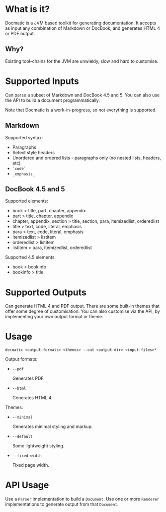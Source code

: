 
What is it?
===========
Docmatic is a JVM based toolkit for generating documentation. It accepts as input any combination of Markdown or
DocBook, and generates HTML 4 or PDF output.

Why?
----
Existing tool-chains for the JVM are unwieldy, slow and hard to customise.

Supported Inputs
================
Can parse a subset of Markdown and DocBook 4.5 and 5. You can also use the API to build a document programmatically.

Note that Docmatic is a work-in-progress, so not everything is supported.

Markdown
--------
Supported syntax:

* Paragraphs
* Setext style headers
* Unordered and ordered lists - paragraphs only (no nested lists, headers, etc).
* `` `code` ``
* `_emphasis_`

DocBook 4.5 and 5
-----------------
Supported elements:

* book > title, part, chapter, appendix
* part > title, chapter, appendix
* chapter, appendix, section > title, section, para, itemizedlist, orderedlist
* title > text, code, literal, emphasis
* para > text, code, literal, emphasis
* itemizedlist > listitem
* orderedlist > listitem
* listitem > para, itemizedlist, orderedlist

Supported 4.5 elements:

* book > bookinfo
* bookinfo > title

Supported Outputs
=================
Can generate HTML 4 and PDF output. There are some built-in themes that offer some degree of customisation.
You can also customise via the API, by implementing your own output format or theme.

Usage
=====
`docmatic <output-formats> <themes> --out <output-dir> <input-files>*`

Output formats:

* `--pdf`

    Generates PDF.

* `--html`

    Generates HTML 4

Themes:

* `--minimal`

    Generates minimal styling and markup.

* `--default`

    Some lightweight styling.

* `--fixed-width`

    Fixed page width.

API Usage
=========
Use a `Parser` implementation to build a `Document`. Use one or more `Renderer` implementations to generate output
from that `Document`.

